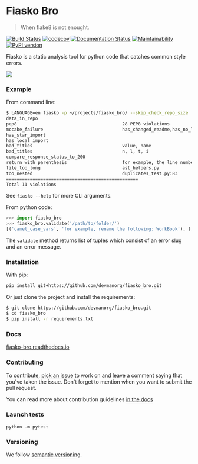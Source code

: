 # Fiasko Bro

> When flake8 is not enought.

[![Build Status](https://travis-ci.org/devmanorg/fiasko_bro.svg?branch=master)](https://travis-ci.org/devmanorg/fiasko_bro)
[![codecov](https://codecov.io/gh/devmanorg/fiasko_bro/branch/master/graph/badge.svg)](https://codecov.io/gh/devmanorg/fiasko_bro)
[![Documentation Status](https://readthedocs.org/projects/fiasko-bro/badge/?version=latest)](http://fiasko-bro.readthedocs.io/en/latest/?badge=latest)
[![Maintainability](https://api.codeclimate.com/v1/badges/4f26aec50f07294b37e3/maintainability)](https://codeclimate.com/github/devmanorg/fiasko_bro/maintainability)
[![PyPI version](https://badge.fury.io/py/Fiasko-Bro.svg)](https://badge.fury.io/py/Fiasko-Bro)

Fiasko is a static analysis tool for python code that catches common style errors.

![](http://melevir.com/static/fiasko.jpg)

### Example

From command line:
```bash
$ LANGUAGE=en fiasko -p ~/projects/fiasko_bro/ --skip_check_repo_size
data_in_repo
pep8                                    	28 PEP8 violations
mccabe_failure                          	has_changed_readme,has_no_libs_from_stdlib_in_requirements
has_star_import
has_local_import
bad_titles                              	value, name
bad_titles                              	n, l, t, i
compare_response_status_to_200
return_with_parenthesis                 	for example, the line number 16
file_too_long                           	ast_helpers.py
too_nested                              	duplicates_test.py:83
==================================================
Total 11 violations
```
See `fiasko --help` for more CLI arguments.

From python code:
```python
>>> import fiasko_bro
>>> fiasko_bro.validate('/path/to/folder/')
[('camel_case_vars', 'for example, rename the following: WorkBook'), ('file_too_long', 'coursera.py')]
```
The `validate` method returns list of tuples which consist of an error slug and an error message.


### Installation

With pip:
```bash
pip install git+https://github.com/devmanorg/fiasko_bro.git
```

Or just clone the project and install the requirements:
```bash
$ git clone https://github.com/devmanorg/fiasko_bro.git
$ cd fiasko_bro
$ pip install -r requirements.txt
```

### Docs
[fiasko-bro.readthedocs.io](http://fiasko-bro.readthedocs.io/)


### Contributing

To contribute, [pick an issue](https://github.com/devmanorg/fiasko_bro/issues) to work on and leave a comment saying
that you've taken the issue. Don't forget to mention when you want to submit the pull request.

You can read more about contribution guidelines [in the docs](http://fiasko-bro.readthedocs.io/en/latest/contributing.html)


### Launch tests
`python -m pytest`


### Versioning
We follow [semantic versioning](https://github.com/dbrock/semver-howto/blob/master/README.md).
